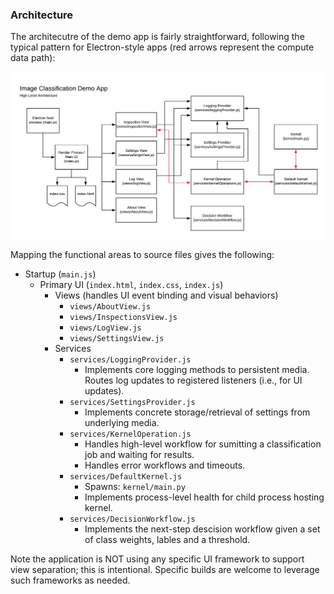 ### Architecture

The architecutre of the demo app is fairly straightforward, following the typical pattern for Electron-style apps (red arrows represent the compute data path):

![Architecture Diagram](architecture.png)

Mapping the functional areas to source files gives the following:

* Startup (`main.js`)
    * Primary UI (`index.html`, `index.css`, `index.js`)
        * Views (handles UI event binding and visual behaviors)
            * `views/AboutView.js`
            * `views/InspectionsView.js`
            * `views/LogView.js`
            * `views/SettingsView.js`
        * Services
            * `services/LoggingProvider.js`
                * Implements core logging methods to persistent media. Routes log updates to registered listeners (i.e., for UI updates).
            * `services/SettingsProvider.js`
                * Implements concrete storage/retrieval of settings from underlying media.
            * `services/KernelOperation.js`
                * Handles high-level workflow for sumitting a classification job and waiting for results. 
                * Handles error workflows and timeouts.
            * `services/DefaultKernel.js`
                * Spawns: `kernel/main.py`
                * Implements process-level health for child process hosting kernel.
            * `services/DecisionWorkflow.js`
                * Implements the next-step descision workflow given a set of class weights, lables and a threshold.
            

Note the application is NOT using any specific UI framework to support view separation; this is intentional. Specific builds are welcome to leverage such frameworks as needed.